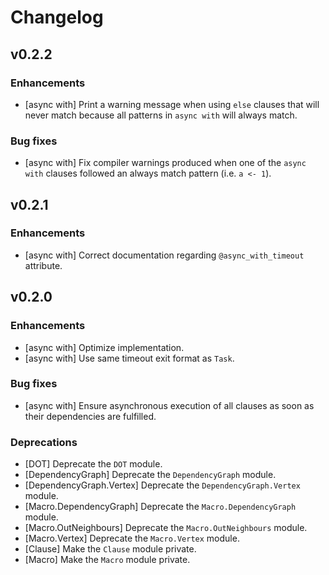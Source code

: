 # Changelog

## v0.2.2

### Enhancements

  * [async with] Print a warning message when using `else` clauses that will never match because all patterns in `async with` will always match.

### Bug fixes

  * [async with] Fix compiler warnings produced when one of the `async with` clauses followed an always match pattern (i.e. `a <- 1`).

## v0.2.1

### Enhancements

  * [async with] Correct documentation regarding `@async_with_timeout` attribute.

## v0.2.0

### Enhancements

  * [async with] Optimize implementation.
  * [async with] Use same timeout exit format as `Task`.

### Bug fixes

  * [async with] Ensure asynchronous execution of all clauses as soon as their dependencies are fulfilled.

### Deprecations

  * [DOT] Deprecate the `DOT` module.
  * [DependencyGraph] Deprecate the `DependencyGraph` module.
  * [DependencyGraph.Vertex] Deprecate the `DependencyGraph.Vertex` module.
  * [Macro.DependencyGraph] Deprecate the `Macro.DependencyGraph` module.
  * [Macro.OutNeighbours] Deprecate the `Macro.OutNeighbours` module.
  * [Macro.Vertex] Deprecate the `Macro.Vertex` module.
  * [Clause] Make the `Clause` module private.
  * [Macro] Make the `Macro` module private.
